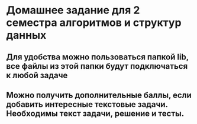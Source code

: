 # Домашнее задание для 2 семестра алгоритмов и структур данных

## Для удобства можно пользоваться папкой lib, все файлы из этой папки будут подключаться к любой задаче

## Можно получить дополнительные баллы, если добавить интересные текстовые задачи. Необходимы текст задачи, решение и тесты.
